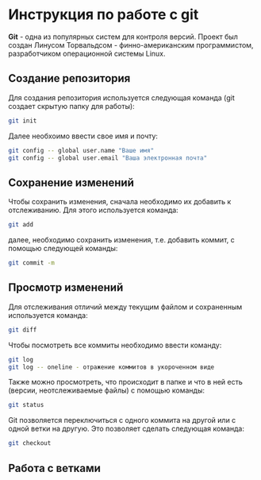 # Инструкция по работе с git

**Git** - одна из популярных систем для контроля версий. Проект был создан Линусом Торвальдсом - финно-американским программистом, разработчиком операционной системы Linux. 

## Создание репозитория

Для создания репозитория используется следующая команда (git создает скрытую папку для работы):

```sh 
git init
```
Далее необхоимо ввести свое имя и почту: 

```sh
git config -- global user.name "Ваше имя"
git config -- global user.email "Ваша электронная почта"
```
## Сохранение изменений

Чтобы сохранить изменения, сначала необходимо их добавить к отслеживанию. Для этого используется команда: 
```sh
git add
```
далее, необходимо сохранить изменения, т.е. добавить коммит, с помощью следующей команды:
```sh
git commit -m 
```
## Просмотр изменений

Для отслеживания отличий между текущим файлом и сохраненным используется команда:

```sh
git diff
```
Чтобы посмотреть все коммиты необходимо ввести команду:

```sh
git log
git log -- oneline - отражение коммитов в укороченном виде
```
Также можно просмотреть, что происходит в папке и что в ней есть (версии, неотслеживаемые файлы) с помощью команды: 
```sh
git status
```
Git позволяется переключиться с одного коммита на другой или с одной ветки на другую. Это позволяет сделать следующая команда: 
```sh
git checkout
```
## Работа с ветками